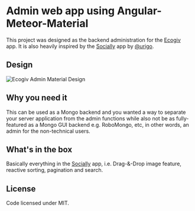 # Admin web app using Angular-Meteor-Material
This project was designed as the backend administration for the [Ecogiv](https://play.google.com/store/apps/details?id=com.ruizon.ecogivseller) app. It is also heavily inspired by the [Socially](https://github.com/Urigo/meteor-angular-socially) app by [@urigo](https://github.com/Urigo).

## Design
<img src="http://1zaak.github.io/ecogiv-admin.png" alt="Ecogiv Admin Material Design">


## Why you need it
This can be used as a Mongo backend and you wanted a way to separate your server application from the admin functions while also not be as fully-featured as a Mongo GUI backend e.g. RoboMongo, etc, in other words, an admin for the non-technical users.

## What's in the box

Basically everything in the [Socially](https://github.com/Urigo/meteor-angular-socially) app, i.e. Drag-&-Drop image feature, reactive sorting, pagination and search.


## License
Code licensed under MIT. 